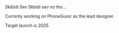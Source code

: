 Skibidi Sev Skbidi sev no  tho...

Currenty working on PhoneGussr as the lead designer.

Target launch is 2025.
<!---
HenryTheAddict/HenryTheAddict is a ✨ special ✨ repository because its `README.md` (this file) appears on your GitHub profile.
You can click the Preview link to take a look at your changes.
--->
